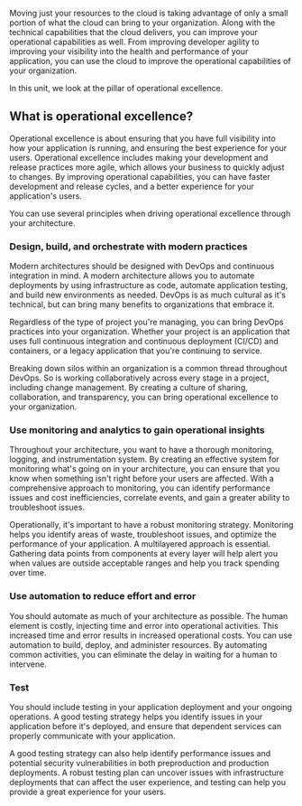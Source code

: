 Moving just your resources to the cloud is taking advantage of only a small portion of what the cloud can bring to your organization. Along with the technical capabilities that the cloud delivers, you can improve your operational capabilities as well. From improving developer agility to improving your visibility into the health and performance of your application, you can use the cloud to improve the operational capabilities of your organization.

In this unit, we look at the pillar of operational excellence.

## What is operational excellence?

Operational excellence is about ensuring that you have full visibility into how your application is running, and ensuring the best experience for your users. Operational excellence includes making your development and release practices more agile, which allows your business to quickly adjust to changes. By improving operational capabilities, you can have faster development and release cycles, and a better experience for your application's users.

You can use several principles when driving operational excellence through your architecture.

### Design, build, and orchestrate with modern practices

Modern architectures should be designed with DevOps and continuous integration in mind. A modern architecture allows you to automate deployments by using infrastructure as code, automate application testing, and build new environments as needed. DevOps is as much cultural as it's technical, but can bring many benefits to organizations that embrace it.

Regardless of the type of project you're managing, you can bring DevOps practices into your organization. Whether your project is an application that uses full continuous integration and continuous deployment (CI/CD) and containers, or a legacy application that you're continuing to service.

Breaking down silos within an organization is a common thread throughout DevOps. So is working collaboratively across every stage in a project, including change management. By creating a culture of sharing, collaboration, and transparency, you can bring operational excellence to your organization.

### Use monitoring and analytics to gain operational insights

Throughout your architecture, you want to have a thorough monitoring, logging, and instrumentation system. By creating an effective system for monitoring what's going on in your architecture, you can ensure that you know when something isn't right before your users are affected. With a comprehensive approach to monitoring, you can identify performance issues and cost inefficiencies, correlate events, and gain a greater ability to troubleshoot issues.

Operationally, it's important to have a robust monitoring strategy. Monitoring helps you identify areas of waste, troubleshoot issues, and optimize the performance of your application. A multilayered approach is essential. Gathering data points from components at every layer will help alert you when values are outside acceptable ranges and help you track spending over time.

### Use automation to reduce effort and error

You should automate as much of your architecture as possible. The human element is costly, injecting time and error into operational activities. This increased time and error results in increased operational costs. You can use automation to build, deploy, and administer resources. By automating common activities, you can eliminate the delay in waiting for a human to intervene.

### Test

You should include testing in your application deployment and your ongoing operations. A good testing strategy helps you identify issues in your application before it's deployed, and ensure that dependent services can properly communicate with your application.

A good testing strategy can also help identify performance issues and potential security vulnerabilities in both preproduction and production deployments. A robust testing plan can uncover issues with infrastructure deployments that can affect the user experience, and testing can help you provide a great experience for your users.
